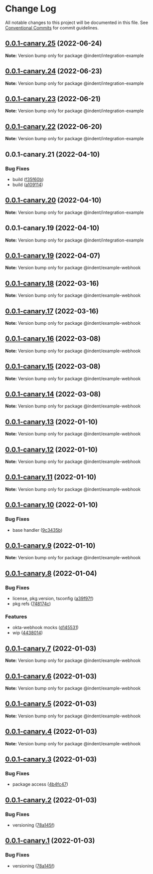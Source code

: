 # Change Log

All notable changes to this project will be documented in this file.
See [Conventional Commits](https://conventionalcommits.org) for commit guidelines.

## [0.0.1-canary.25](https://github.com/indentapis/integrations/compare/@indent/integration-example@0.0.1-canary.24...@indent/integration-example@0.0.1-canary.25) (2022-06-24)

**Note:** Version bump only for package @indent/integration-example





## [0.0.1-canary.24](https://github.com/indentapis/integrations/compare/@indent/integration-example@0.0.1-canary.23...@indent/integration-example@0.0.1-canary.24) (2022-06-23)

**Note:** Version bump only for package @indent/integration-example





## [0.0.1-canary.23](https://github.com/indentapis/integrations/compare/@indent/integration-example@0.0.1-canary.22...@indent/integration-example@0.0.1-canary.23) (2022-06-21)

**Note:** Version bump only for package @indent/integration-example





## [0.0.1-canary.22](https://github.com/indentapis/integrations/compare/@indent/integration-example@0.0.1-canary.21...@indent/integration-example@0.0.1-canary.22) (2022-06-20)

**Note:** Version bump only for package @indent/integration-example





## 0.0.1-canary.21 (2022-04-10)


### Bug Fixes

* build ([f35f60b](https://github.com/indentapis/integrations/commit/f35f60be6050a9f50ae5617be3583c6454e0d5d9))
* build ([a109114](https://github.com/indentapis/integrations/commit/a1091144a65d788cd02e0fa3130c0f5e15f255b1))





## [0.0.1-canary.20](https://github.com/indentapis/integrations/compare/@indent/integration-example@0.0.1-canary.19...@indent/integration-example@0.0.1-canary.20) (2022-04-10)

**Note:** Version bump only for package @indent/integration-example

## 0.0.1-canary.19 (2022-04-10)

**Note:** Version bump only for package @indent/integration-example

## [0.0.1-canary.19](https://github.com/indentapis/integrations/compare/@indent/example-webhook@0.0.1-canary.18...@indent/example-webhook@0.0.1-canary.19) (2022-04-07)

**Note:** Version bump only for package @indent/example-webhook

## [0.0.1-canary.18](https://github.com/indentapis/integrations/compare/@indent/example-webhook@0.0.1-canary.17...@indent/example-webhook@0.0.1-canary.18) (2022-03-16)

**Note:** Version bump only for package @indent/example-webhook

## [0.0.1-canary.17](https://github.com/indentapis/integrations/compare/@indent/example-webhook@0.0.1-canary.16...@indent/example-webhook@0.0.1-canary.17) (2022-03-16)

**Note:** Version bump only for package @indent/example-webhook

## [0.0.1-canary.16](https://github.com/indentapis/integrations/compare/@indent/example-webhook@0.0.1-canary.15...@indent/example-webhook@0.0.1-canary.16) (2022-03-08)

**Note:** Version bump only for package @indent/example-webhook

## [0.0.1-canary.15](https://github.com/indentapis/integrations/compare/@indent/example-webhook@0.0.1-canary.14...@indent/example-webhook@0.0.1-canary.15) (2022-03-08)

**Note:** Version bump only for package @indent/example-webhook

## [0.0.1-canary.14](https://github.com/indentapis/integrations/compare/@indent/example-webhook@0.0.1-canary.13...@indent/example-webhook@0.0.1-canary.14) (2022-03-08)

**Note:** Version bump only for package @indent/example-webhook

## [0.0.1-canary.13](https://github.com/indentapis/integrations/compare/@indent/example-webhook@0.0.1-canary.12...@indent/example-webhook@0.0.1-canary.13) (2022-01-10)

**Note:** Version bump only for package @indent/example-webhook

## [0.0.1-canary.12](https://github.com/indentapis/integrations/compare/@indent/example-webhook@0.0.1-canary.11...@indent/example-webhook@0.0.1-canary.12) (2022-01-10)

**Note:** Version bump only for package @indent/example-webhook

## [0.0.1-canary.11](https://github.com/indentapis/integrations/compare/@indent/example-webhook@0.0.1-canary.10...@indent/example-webhook@0.0.1-canary.11) (2022-01-10)

**Note:** Version bump only for package @indent/example-webhook

## [0.0.1-canary.10](https://github.com/indentapis/integrations/compare/@indent/example-webhook@0.0.1-canary.9...@indent/example-webhook@0.0.1-canary.10) (2022-01-10)

### Bug Fixes

- base handler ([9c3435b](https://github.com/indentapis/integrations/commit/9c3435b21e6ba13d27c9c1a7af85b98658202905))

## [0.0.1-canary.9](https://github.com/indentapis/integrations/compare/@indent/example-webhook@0.0.1-canary.8...@indent/example-webhook@0.0.1-canary.9) (2022-01-10)

**Note:** Version bump only for package @indent/example-webhook

## [0.0.1-canary.8](https://github.com/indentapis/integrations/compare/@indent/example-webhook@0.0.1-canary.7...@indent/example-webhook@0.0.1-canary.8) (2022-01-04)

### Bug Fixes

- license, pkg.version, tsconfig ([a39f97f](https://github.com/indentapis/integrations/commit/a39f97fdec58b3dbe34f87eedf6e74ea67a75c58))
- pkg refs ([748174c](https://github.com/indentapis/integrations/commit/748174cad8c4caa0521335cf8a3a4661e38c4108))

### Features

- okta-webhook mocks ([d145531](https://github.com/indentapis/integrations/commit/d1455319f2f30b5b986224b63d60ceb59dfff389))
- wip ([4438014](https://github.com/indentapis/integrations/commit/44380142e6bf6a6ec8951f2f977ab0d05dbbed41))

## [0.0.1-canary.7](https://github.com/indentapis/integrations/compare/@indent/example-webhook@0.0.1-canary.6...@indent/example-webhook@0.0.1-canary.7) (2022-01-03)

**Note:** Version bump only for package @indent/example-webhook

## [0.0.1-canary.6](https://github.com/indentapis/integrations/compare/@indent/example-webhook@0.0.1-canary.5...@indent/example-webhook@0.0.1-canary.6) (2022-01-03)

**Note:** Version bump only for package @indent/example-webhook

## [0.0.1-canary.5](https://github.com/indentapis/integrations/compare/@indent/example-webhook@0.0.1-canary.4...@indent/example-webhook@0.0.1-canary.5) (2022-01-03)

**Note:** Version bump only for package @indent/example-webhook

## [0.0.1-canary.4](https://github.com/indentapis/integrations/compare/@indent/example-webhook@0.0.1-canary.3...@indent/example-webhook@0.0.1-canary.4) (2022-01-03)

**Note:** Version bump only for package @indent/example-webhook

## [0.0.1-canary.3](https://github.com/indentapis/integrations/compare/@indent/example-webhook@0.0.1-canary.2...@indent/example-webhook@0.0.1-canary.3) (2022-01-03)

### Bug Fixes

- package access ([4b4fc47](https://github.com/indentapis/integrations/commit/4b4fc47e037c49ddb79076d8d35acc438d6ef01b))

## [0.0.1-canary.2](https://github.com/indentapis/integrations/compare/@indent/example-webhook@0.0.1-canary.1...@indent/example-webhook@0.0.1-canary.2) (2022-01-03)

### Bug Fixes

- versioning ([78a145f](https://github.com/indentapis/integrations/commit/78a145fb78c0e934c292bb3446f44dce0860390f))

## [0.0.1-canary.1](https://github.com/indentapis/integrations/compare/@indent/example-webhook@0.0.1-canary.1...@indent/example-webhook@0.0.1-canary.1) (2022-01-03)

### Bug Fixes

- versioning ([78a145f](https://github.com/indentapis/integrations/commit/78a145fb78c0e934c292bb3446f44dce0860390f))

